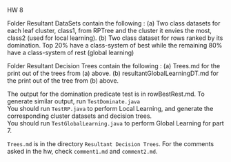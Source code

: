 HW 8

Folder Resultant DataSets contain the following :
(a) Two class datasets for each leaf cluster, class1, from RPTree and the cluster it envies the most, class2 (used for local learning).
(b) Two class dataset for rows ranked by its domination. Top 20% have a class-system of best while the remaining 80% have a class-system of rest (global learning)

Folder Resultant Decision Trees contain the following :
(a) Trees.md for the print out of the trees from (a) above. 
(b) resultantGlobalLearningDT.md for the print out of the tree from (b) above. 

The output for the domination predicate test is in rowBestRest.md. To generate similar output, run ```TestDominate.java```  
You should run ```TestRP.java``` to perform Local Learning, and generate the corresponding cluster datasets and decision trees.  
You should run ```TestGlobalLearning.java``` to perform Global Learning for part 7.
  
```Trees.md``` is in the directory ```Resultant Decision Trees```. For the comments asked in the hw, check ```comment1.md``` and ```comment2.md```.
